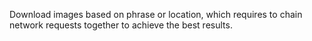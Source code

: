 Download images based on phrase or location, which requires to chain network requests together to achieve the best results.
